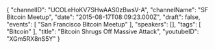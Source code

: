 {
    "channelID": "UCOLeHoKV7SHwAAS0zBwsV-A",
    "channelName": "SF Bitcoin Meetup",
    "date": "2015-08-17T08:09:23.000Z",
    "draft": false,
    "events": [
        "San Francisco Bitcoin Meetup"
    ],
    "speakers": [],
    "tags": [
        "Bitcoin"
    ],
    "title": "Bitcoin Shrugs Off Massive Attack",
    "youtubeID": "XGm5RX8nS5Y"
}
